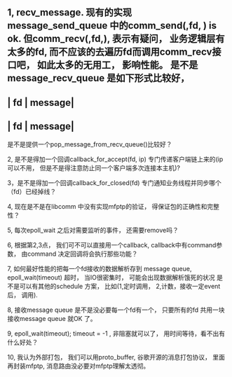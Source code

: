 1, recv_message.
   现有的实现message_send_queue 中的comm_send(,fd, ) is ok.
   但comm_recv(,fd,), 表示有疑问， 业务逻辑层有太多的fd, 而不应该的去遍历fd而调用comm_recv接口吧， 
   如此太多的无用工， 影响性能。
   是不是message_recv_queue 是如下形式比较好， 
   ----------------
   | fd  | message|
   ----------------
   | fd  | message|
   ----------------

   是不是提供一个pop_message_from_recv_queue()比较好？

2, 是不是得加一个回调callback_for_accept(fd, ip) 专门传递客户端链上来的(ip 可以不用， 但是不是得注意防止同一个客户端多次连接本主机)?

3，是不是得加一个回调callback_for_closed(fd) 专门通知业务线程并同步哪个（fd）已经掉线？

4, 现在是不是在libcomm 中没有实现mfptp的验证， 得保证包的正确性和完整性？

5, 每次epoll_wait 之后对需要监听的事件， 还需要remove吗？


6, 根据第2,3点， 我们可不可以直接用一个callback, callback中有command参数， 由command 决定回调将会执行那些功能？

7, 如何最好性能的把每一个fd接收的数据解析存到 message queue, epoll_wait(timeout) 超时， 当IO很密集时， 可能会出现数据解析饿死的状况
  是不是可以有其他的schedule 方案， 比如(1,定时调用， 2,计数，接收一定event 后， 调用).

8, 接收message queue 是不是没必要每一个fd有一个， 只要所有的fd 共用一块接收message queue 就OK 了。
 
9, epoll_wait(timeout); timeout = -1 , 非阻塞就可以了， 用时间等待，看不出有什么好处？

10, 我认为外部打包， 我们可以用proto_buffer, 谷歌开源的消息打包协议， 里面再封装mfptp, 消息路由没必要对mfptp理解太透彻。 
